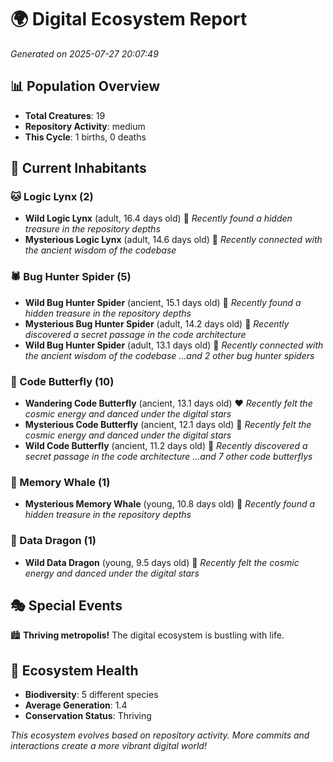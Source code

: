 # 🌍 Digital Ecosystem Report
*Generated on 2025-07-27 20:07:49*

## 📊 Population Overview
- **Total Creatures**: 19
- **Repository Activity**: medium
- **This Cycle**: 1 births, 0 deaths

## 👥 Current Inhabitants

### 🐱 Logic Lynx (2)
- **Wild Logic Lynx** (adult, 16.4 days old) 💛
  *Recently found a hidden treasure in the repository depths*
- **Mysterious Logic Lynx** (adult, 14.6 days old) 💛
  *Recently connected with the ancient wisdom of the codebase*

### 🕷️ Bug Hunter Spider (5)
- **Wild Bug Hunter Spider** (ancient, 15.1 days old) 💚
  *Recently found a hidden treasure in the repository depths*
- **Mysterious Bug Hunter Spider** (adult, 14.2 days old) 💛
  *Recently discovered a secret passage in the code architecture*
- **Wild Bug Hunter Spider** (adult, 13.1 days old) 💚
  *Recently connected with the ancient wisdom of the codebase*
  *...and 2 other bug hunter spiders*

### 🦋 Code Butterfly (10)
- **Wandering Code Butterfly** (ancient, 13.1 days old) ❤️
  *Recently felt the cosmic energy and danced under the digital stars*
- **Mysterious Code Butterfly** (ancient, 12.1 days old) 💚
  *Recently felt the cosmic energy and danced under the digital stars*
- **Wild Code Butterfly** (ancient, 11.2 days old) 💛
  *Recently discovered a secret passage in the code architecture*
  *...and 7 other code butterflys*

### 🐋 Memory Whale (1)
- **Mysterious Memory Whale** (young, 10.8 days old) 💚
  *Recently found a hidden treasure in the repository depths*

### 🐉 Data Dragon (1)
- **Wild Data Dragon** (young, 9.5 days old) 💚
  *Recently felt the cosmic energy and danced under the digital stars*

## 🎭 Special Events

🏙️ **Thriving metropolis!** The digital ecosystem is bustling with life.

## 🔬 Ecosystem Health
- **Biodiversity**: 5 different species
- **Average Generation**: 1.4
- **Conservation Status**: Thriving

*This ecosystem evolves based on repository activity. More commits and interactions create a more vibrant digital world!*